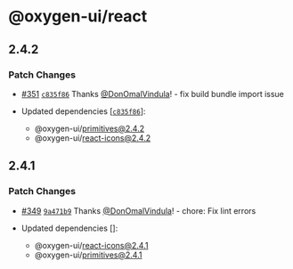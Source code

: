 # @oxygen-ui/react

## 2.4.2

### Patch Changes

- [#351](https://github.com/wso2/oxygen-ui/pull/351)
  [`c835f86`](https://github.com/wso2/oxygen-ui/commit/c835f8694b77351c94a6ab0687d510d67a600783) Thanks
  [@DonOmalVindula](https://github.com/DonOmalVindula)! - fix build bundle import issue

- Updated dependencies [[`c835f86`](https://github.com/wso2/oxygen-ui/commit/c835f8694b77351c94a6ab0687d510d67a600783)]:
  - @oxygen-ui/primitives@2.4.2
  - @oxygen-ui/react-icons@2.4.2

## 2.4.1

### Patch Changes

- [#349](https://github.com/wso2/oxygen-ui/pull/349)
  [`9a471b9`](https://github.com/wso2/oxygen-ui/commit/9a471b949316fc48a8a9e16ef1eea11666fa69b7) Thanks
  [@DonOmalVindula](https://github.com/DonOmalVindula)! - chore: Fix lint errors

- Updated dependencies []:
  - @oxygen-ui/react-icons@2.4.1
  - @oxygen-ui/primitives@2.4.1
